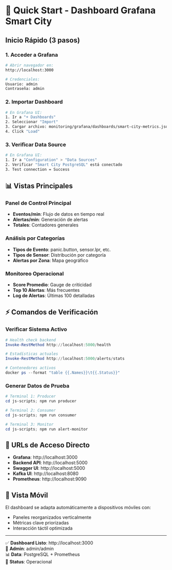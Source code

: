 # 🚀 Quick Start - Dashboard Grafana Smart City

## Inicio Rápido (3 pasos)

### 1. Acceder a Grafana
```bash
# Abrir navegador en:
http://localhost:3000

# Credenciales:
Usuario: admin
Contraseña: admin
```

### 2. Importar Dashboard
```bash
# En Grafana UI:
1. Ir a "+ Dashboards"
2. Seleccionar "Import"
3. Cargar archivo: monitoring/grafana/dashboards/smart-city-metrics.json
4. Click "Load"
```

### 3. Verificar Data Source
```bash
# En Grafana UI:
1. Ir a "Configuration" > "Data Sources"
2. Verificar "Smart City PostgreSQL" está conectado
3. Test connection = Success
```

## 📊 Vistas Principales

### Panel de Control Principal
- **Eventos/min**: Flujo de datos en tiempo real
- **Alertas/min**: Generación de alertas
- **Totales**: Contadores generales

### Análisis por Categorías
- **Tipos de Evento**: panic.button, sensor.lpr, etc.
- **Tipos de Sensor**: Distribución por categoría
- **Alertas por Zona**: Mapa geográfico

### Monitoreo Operacional
- **Score Promedio**: Gauge de criticidad
- **Top 10 Alertas**: Más frecuentes
- **Log de Alertas**: Últimas 100 detalladas

## ⚡ Comandos de Verificación

### Verificar Sistema Activo
```powershell
# Health check backend
Invoke-RestMethod http://localhost:5000/health

# Estadísticas actuales
Invoke-RestMethod http://localhost:5000/alerts/stats

# Contenedores activos
docker ps --format "table {{.Names}}\t{{.Status}}"
```

### Generar Datos de Prueba
```powershell
# Terminal 1: Producer
cd js-scripts; npm run producer

# Terminal 2: Consumer  
cd js-scripts; npm run consumer

# Terminal 3: Monitor
cd js-scripts; npm run alert-monitor
```

## 🎯 URLs de Acceso Directo

- **Grafana**: http://localhost:3000
- **Backend API**: http://localhost:5000
- **Swagger UI**: http://localhost:5000 
- **Kafka UI**: http://localhost:8080
- **Prometheus**: http://localhost:9090

## 📱 Vista Móvil

El dashboard se adapta automáticamente a dispositivos móviles con:
- Paneles reorganizados verticalmente
- Métricas clave priorizadas
- Interacción táctil optimizada

---

✅ **Dashboard Listo**: http://localhost:3000  
🔧 **Admin**: admin/admin  
📊 **Data**: PostgreSQL + Prometheus  
🚀 **Status**: Operacional